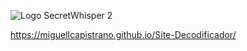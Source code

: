 ![Logo SecretWhisper 2](https://github.com/miguellcapistrano/Site-Decodificador/assets/149817927/feb54464-45fb-4dae-9155-431ebf369c16)


https://miguellcapistrano.github.io/Site-Decodificador/
